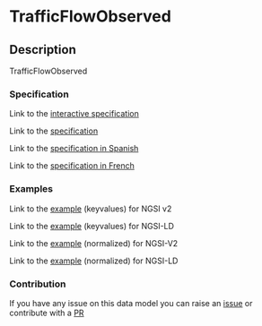 # TrafficFlowObserved

## Description 

TrafficFlowObserved
### Specification

Link to the [interactive specification](https://swagger.lab.fiware.org/?url=https://smart-data-models.github.io/dataModel.Transportation/TrafficFlowObserved/swagger.yaml)

Link to the [specification](https://github.com/smart-data-models/dataModel.Transportation/blob/master/TrafficFlowObserved/doc/spec.md)

Link to the [specification in Spanish](https://github.com/smart-data-models/dataModel.Transportation/blob/master/TrafficFlowObserved/doc/spec_ES.md)

Link to the [specification in French](https://github.com/smart-data-models/dataModel.Transportation/blob/master/TrafficFlowObserved/doc/spec_FR.md)
### Examples

Link to the [example](https://smart-data-models.github.io/dataModel.Transportation/TrafficFlowObserved/examples/example.json) (keyvalues) for NGSI v2

Link to the [example](https://smart-data-models.github.io/dataModel.Transportation/TrafficFlowObserved/examples/example.jsonld) (keyvalues) for NGSI-LD

Link to the [example](https://smart-data-models.github.io/dataModel.Transportation/TrafficFlowObserved/examples/example-normalized.json) (normalized) for NGSI-V2

Link to the [example](https://smart-data-models.github.io/dataModel.Transportation/TrafficFlowObserved/examples/example-normalized.jsonld) (normalized) for NGSI-LD
### Contribution

 If you have any issue on this data model you can raise an [issue](https://github.com/smart-data-models/dataModel.Transportation/issues)  or contribute with a [PR](https://github.com/smart-data-models/dataModel.Transportation/pulls)